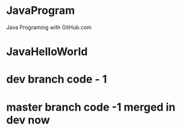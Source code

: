 # JavaProgram
Java Programing with GitHub.com
# JavaHelloWorld

# dev branch code - 1
# master branch code -1 merged in dev now
